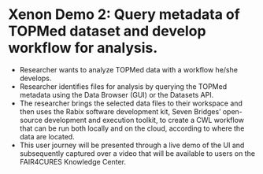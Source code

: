 # Xenon Demo 2: Query metadata of TOPMed dataset and develop workflow for analysis. 

* Researcher wants to analyze TOPMed data with a workflow he/she develops.
* Researcher identifies files for analysis by querying the TOPMed metadata using the Data Browser (GUI) or the Datasets API.
* The researcher brings the selected data files to their workspace and then uses the Rabix software development kit, Seven Bridges’ open-source development and execution toolkit, to create a CWL workflow that can be run both locally and on the cloud, according to where the data are located.
* This user journey will be presented through a live demo of the UI and subsequently captured over a video that will be available to users on the FAIR4CURES Knowledge Center.
